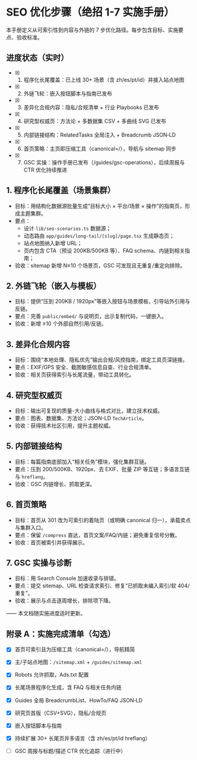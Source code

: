 # SEO 优化步骤（绝招 1-7 实施手册）

本手册定义从可索引性到内容与外链的 7 步优化路径。每步包含目标、实施要点、验收标准。

## 进度状态（实时）

- [x] 1. 程序化长尾覆盖：已上线 30+ 场景（含 zh/es/pt/id）并接入站点地图
- [x] 2. 外链飞轮：嵌入按钮脚本与指南已发布
- [x] 3. 差异化合规内容：隐私/合规清单 + 行业 Playbooks 已发布
- [x] 4. 研究型权威页：方法论 + 多数据集 CSV + 多曲线 SVG 已发布
- [x] 5. 内部链接结构：RelatedTasks 全局注入 + Breadcrumb JSON‑LD
- [x] 6. 首页策略：主页即压缩工具（canonical=/），导航与 sitemap 同步
- [x] 7. GSC 实操：操作手册已发布（/guides/gsc-operations），后续周报与 CTR 优化持续推进

## 1. 程序化长尾覆盖（场景集群）

- 目标：用结构化数据源批量生成“目标大小 × 平台/场景 × 操作”的指南页，形成主题集群。
- 要点：
  - 设计 `lib/seo-scenarios.ts` 数据源；
  - 动态路由 `app/guides/long-tail/[slug]/page.tsx` 生成静态页；
  - 站点地图纳入新增 URL；
  - 页内包含 CTA（预设 200KB/500KB 等）、FAQ schema、内链到相关指南；
- 验收：sitemap 新增 N≥10 个场景页，GSC 可发现且无重复/重定向排除。

## 2. 外链飞轮（嵌入与模板）

- 目标：提供“压到 200KB / 1920px”等嵌入按钮与场景模板，引导站外引用与反链。
- 要点：完善 `public/embed/` 与说明页，出示复制代码，一键嵌入。
- 验收：新增 ≥10 个外部自然引用/反链。

## 3. 差异化合规内容

- 目标：围绕“本地处理、隐私优先”输出合规/风控指南，绑定工具页深链接。
- 要点：EXIF/GPS 安全、截图敏感信息自查、行业合规清单。
- 验收：相关页获得索引与长尾流量，带动工具转化。

## 4. 研究型权威页

- 目标：输出可复现的质量-大小曲线与格式对比，建立技术权威。
- 要点：图表、数据集、方法论；JSON-LD `TechArticle`。
- 验收：获得技术社区引用，提升主题权威。

## 5. 内部链接结构

- 目标：每篇指南底部加入“相关任务”模块，强化集群互链。
- 要点：压到 200/500KB、1920px、去 EXIF、批量 ZIP 等互链；多语言互链与 `hreflang`。
- 验收：GSC 内链增长、抓取更深。

## 6. 首页策略

- 目标：首页从 301 改为可索引的着陆页（或明确 canonical 归一），承载卖点与集群入口。
- 要点：保留 `/compress` 直达，首页文案/FAQ/内链；避免重复信号分散。
- 验收：首页被索引并获得展示。

## 7. GSC 实操与诊断

- 目标：用 Search Console 加速收录与排错。
- 要点：提交 sitemap、URL 检查请求索引、修复“已抓取未编入索引/软 404/重复”。
- 验收：展示与点击逐周增长，排除项下降。

—— 本文档随实施进度适时更新。

## 附录 A：实施完成清单（勾选）

- [x] 首页可索引且为压缩工具（canonical=/），导航精简
- [x] 主/子站点地图：`/sitemap.xml` + `/guides/sitemap.xml`
- [x] Robots 允许抓取，Ads.txt 配置
- [x] 长尾场景程序化生成，含 FAQ 与相关任务内链
- [x] Guides 全局 BreadcrumbList、HowTo/FAQ JSON‑LD
- [x] 研究页首版（CSV+SVG），隐私/合规页
- [x] 嵌入按钮脚本与指南

- [x] 持续扩展 30+ 长尾页并多语言（含 zh/es/pt/id hreflang）
- [ ] GSC 周报与标题/描述 CTR 优化追踪（进行中）
